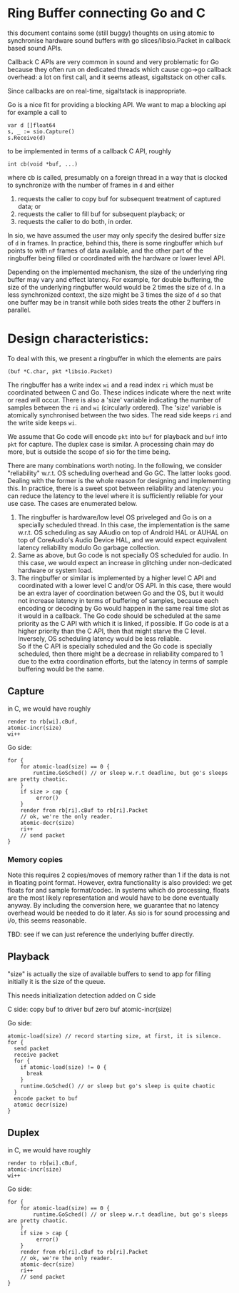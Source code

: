 # Ring Buffer connecting Go and C

this document contains some (still buggy) thoughts on
using atomic to synchronise hardware sound buffers with
go slices/libsio.Packet in callback based sound APIs.

Callback C APIs are very common in sound and very problematic
for Go because they often run on dedicated threads which
cause cgo->go callback overhead:  a lot on first call, and 
it seems atleast, sigaltstack on other calls.  

Since callbacks are on real-time, sigaltstack is inappropriate.

Go is a nice fit for providing a blocking API.  We want to
map a blocking api for example a call to 

```
var d []float64
s, _ := sio.Capture()
s.Receive(d)
```

to be implemented in terms of a callback C API, roughly
```
int cb(void *buf, ...)
```

where cb is called, presumably on a foreign thread in a way
that is clocked to synchronize with the number of frames
in `d` and either 
1. requests the caller to copy buf for subsequent treatment of captured data; or
1. requests the caller to fill buf for subsequent playback; or
1. requests the caller to do both, in order.


In sio, we have assumed the user may only specify the desired
buffer size of `d` in frames.  In practice, behind this, there
is some ringbuffer which `buf` points to with `nF` frames
of data available, and the other part of the ringbuffer 
being filled or coordinated with the hardware or lower level API.

Depending on the implemented mechanism, the size of the underlying
ring buffer may vary and effect latency.  For example, for double
buffering, the size of the underlying ringbuffer would would be 2 times
the size of `d`.  In a less synchronized context, the size might be 3 times
the size of `d` so that one buffer may be in transit while both sides treats
the other 2 buffers in parallel.


# Design characteristics:

To deal with this, we present a ringbuffer in which the elements
are pairs 

```
(buf *C.char, pkt *libsio.Packet)
```

The ringbuffer has a write index `wi` and a read index `ri` which must be coordinated between C and Go.
These indices indicate where the next write or read will occur.  There is also a 'size' variable
indicating the number of samples between the `ri` and `wi` (circularly ordered).
The 'size' variable is atomically synchronised between the two sides.  The read side 
keeps `ri` and the write side keeps `wi`.

We assume that Go code will encode `pkt` into `buf` for playback and `buf` into `pkt`
for capture.  The duplex case is similar.  A processing chain may do more, but is
outside the scope of sio for the time being.

There are many combinations worth noting.  In the following, we consider "reliability" 
w.r.t. OS scheduling overhead and Go GC.  The latter looks good.  Dealing with the
former is the whole reason for designing and implementing this.  In practice, there
is a sweet spot between reliability and latency:  you can reduce the latency to the
level where it is sufficiently reliable for your use case.  The cases are enumerated
below.

1. The ringbuffer is hardware/low level OS priveleged and Go is on a specially
scheduled thread.  In this case, the implementation is the same w.r.t. 
OS scheduling as say AAudio on top of Android HAL or AUHAL on top of CoreAudio's 
Audio Device HAL, and we would expect equivalent latency reliability modulo Go garbage collection.
1. Same as above, but Go code is not specially OS scheduled for audio.  In this case,
we would expect an increase in glitching under non-dedicated hardware or system load.
1. The ringbuffer or similar is implemented by a higher level C API and coordinated
with a lower level C and/or OS API.
In this case, there would be an extra layer of coordination between Go and the OS, 
but it would not increase latency in terms of buffering of samples, because each encoding
or decoding by Go would happen in the same real time slot as it would in a callback.
The Go code should be scheduled at the same priority as the C API with which it is linked, 
if possible.  If Go code is at a higher priority than the C API, then that might starve
the C level.  Inversely, OS scheduling latency would be less reliable.  
So if the C API  is specially scheduled and the Go code is specially scheduled, then
there might be a decrease in reliability compared to 1 due to the extra coordination efforts,
but the latency in terms of sample buffering would be the same.


## Capture

in C, we would have roughly

```
render to rb[wi].cBuf,
atomic-incr(size)
wi++
```

Go side:

```
for {
    for atomic-load(size) == 0 {
        runtime.GoSched() // or sleep w.r.t deadline, but go's sleeps are pretty chaotic.
    }
    if size > cap {
         error()
    }
    render from rb[ri].cBuf to rb[ri].Packet
    // ok, we're the only reader.
    atomic-decr(size)
    ri++
    // send packet
}
```


### Memory copies
Note this requires 2 copies/moves of memory rather than 1 if the data is not in
floating point format.  However, extra functionality is also provided: we get
floats for and sample format/codec.  In systems which do processing, floats are
the most likely representation and would have to be done eventually anyway.  By
including the conversion here, we guarantee that no latency overhead would be
needed to do it later.  As sio is for sound processing and i/o, this seems
reasonable.

TBD: see if we can just reference the underlying buffer directly.


## Playback

"size" is actually the size of available buffers to send to app for filling
initially it is the size of the queue. 

This needs initialization detection added on C side

C side:
  copy buf to driver buf
  zero buf
  atomic-incr(size)

Go side:

```
atomic-load(size) // record starting size, at first, it is silence.
for {
  send packet
  receive packet
  for {
    if atomic-load(size) != 0 {
      break
    }
    runtime.GoSched() // or sleep but go's sleep is quite chaotic
  }
  encode packet to buf
  atomic decr(size)
}
```

## Duplex
in C, we would have roughly

```
render to rb[wi].cBuf,
atomic-incr(size)
wi++
```

Go side:

```
for {
    for atomic-load(size) == 0 {
        runtime.GoSched() // or sleep w.r.t deadline, but go's sleeps are pretty chaotic.
    }
    if size > cap {
         error()
    }
    render from rb[ri].cBuf to rb[ri].Packet
    // ok, we're the only reader.
    atomic-decr(size)
    ri++
    // send packet
}
```




